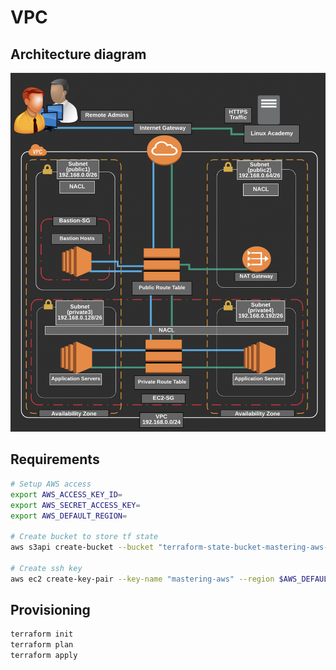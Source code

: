 # VPC

## Architecture diagram

<p align="center"><img src="docs/diagram.png" width="700" ></p>

## Requirements

```bash
# Setup AWS access
export AWS_ACCESS_KEY_ID=
export AWS_SECRET_ACCESS_KEY=
export AWS_DEFAULT_REGION=

# Create bucket to store tf state
aws s3api create-bucket --bucket "terraform-state-bucket-mastering-aws-vpc" --region $AWS_DEFAULT_REGION

# Create ssh key
aws ec2 create-key-pair --key-name "mastering-aws" --region $AWS_DEFAULT_REGION --query 'KeyMaterial' --output text > mastering-aws.pem && chmod 400 mastering-aws.pem
```

## Provisioning

```bash
terraform init
terraform plan
terraform apply
```


